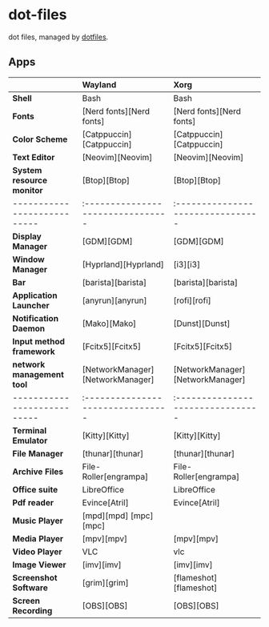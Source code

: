 # dot-files

dot files, managed by [dotfiles](https://github.com/juli3nk/dotfiles).

## Apps

|                             | Wayland                          | Xorg                             |
| --------------------------- | :--------------------------------| :--------------------------------|
| **Shell**                   | Bash                             | Bash                             |
| **Fonts**                   | [Nerd fonts][Nerd fonts]         | [Nerd fonts][Nerd fonts]         |
| **Color Scheme**            | [Catppuccin][Catppuccin]         | [Catppuccin][Catppuccin]         |
| **Text Editor**             | [Neovim][Neovim]                 | [Neovim][Neovim]                 |
| **System resource monitor** | [Btop][Btop]                     | [Btop][Btop]                     |
| --------------------------- | :--------------------------------| :--------------------------------|
| **Display Manager**         | [GDM][GDM]                       | [GDM][GDM]                       |
| **Window Manager**          | [Hyprland][Hyprland]             | [i3][i3]                         |
| **Bar**                     | [barista][barista]               | [barista][barista]               |
| **Application Launcher**    | [anyrun][anyrun]                 | [rofi][rofi]                     |
| **Notification Daemon**     | [Mako][Mako]                     | [Dunst][Dunst]                   |
| **Input method framework**  | [Fcitx5][Fcitx5]                 | [Fcitx5][Fcitx5]                 |
| **network management tool** | [NetworkManager][NetworkManager] | [NetworkManager][NetworkManager] |
| --------------------------- | :--------------------------------| :--------------------------------|
| **Terminal Emulator**       | [Kitty][Kitty]                   | [Kitty][Kitty]                   |
| **File Manager**            | [thunar][thunar]                 | [thunar][thunar]                 |
| **Archive Files**           | File-Roller[engrampa]            | File-Roller[engrampa]            |
| **Office suite**            | LibreOffice                      | LibreOffice                      |
| **Pdf reader**              | Evince[Atril]                    | Evince[Atril]                    |
| **Music Player**            | [mpd][mpd] [mpc][mpc]            |                                  |
| **Media Player**            | [mpv][mpv]                       | [mpv][mpv]                       |
| **Video Player**            | VLC                              | vlc                              |
| **Image Viewer**            | [imv][imv]                       | [imv][imv]                       |
| **Screenshot Software**     | [grim][grim]                     | [flameshot][flameshot]           |
| **Screen Recording**        | [OBS][OBS]                       | [OBS][OBS]                       |

